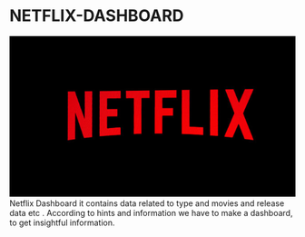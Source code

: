 # NETFLIX-DASHBOARD
![Neflix!](https://github.com/PULLI-NIKHIL/Netflix_SQL_Project/blob/main/Neflix%20image.jpg)
Netflix Dashboard it contains data related to type and movies and release data etc . According to hints and information we have to make a dashboard, to get insightful information.
